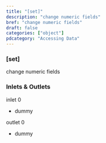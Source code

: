 ```yaml
---
title: "[set]"
description: "change numeric fields"
bref: "change numeric fields"
draft: false
categories: ["object"]
pdcategory: "Accessing Data"
---
```


### [set]

change numeric fields

### Inlets & Outlets

inlet 0

 - dummy

outlet 0

 - dummy
 
